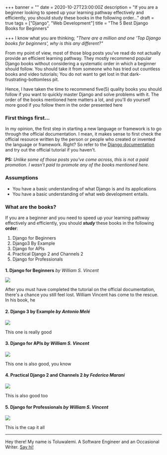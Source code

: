 +++
banner = ""
date = 2020-10-27T23:00:00Z
description = "If you are a beginner looking to speed up your learning pathway effectively and efficiently, you should study these books in the following order..."
draft = true
tags = ["Django", "Web Development"]
title = "The 5 Best Django Books for Beginners"

+++
I know what you are thinking; _"There are a million and one 'Top Django books for beginners', why is this any different?"_

From my point of view, most of those blog posts you've read do not actually provide an efficient learning pathway. They mostly recommend popular Django books without considering a systematic order in which a beginner should follow. You should take it from someone who has tried out countless books and video tutorials; You do not want to get lost in that dark-frustrating-bottomless pit.

Hence, I have taken the time to recommend five(5) quality books you should follow if you want to quickly master Django and solve problems with it. The order of the books mentioned here matters a lot, and you'll do yourself more good if you follow them in the order presented here

### **First things first...**

In my opinion, the first step in starting a new language or framework is to go through the official documentation. I mean, it makes sense to first check the official resource written by the person or people who created or invented the language or framework. Right? So refer to the [Django documentation](https://docs.djangoproject.com/en/3.1/intro/) and try out the official tutorial if you haven't.

**PS:** _Unlike some of those posts you've come across, this is not a paid promotion. I wasn't paid to promote any of the books mentioned here._

### **Assumptions**

* You have a basic understanding of what Django is and its applications
* You have a basic understanding of what web development entails.

### **What are the books?**

If you are a beginner and you need to speed up your learning pathway effectively and efficiently, you should **_study_** these books in the following **order**:

1. Django for Beginners
2. Django3 By Example
3. Django for APIs
4. Practical Django 2 and Channels 2
5. Django for Professionals

####   
**1. Django for Beginners** _by William S. Vincent_

![](https://m.media-amazon.com/images/I/51sB4CmErSL._AC_UY218_.jpg)

After you must have completed the tutorial on the official documentation, there's a chance you still feel lost. William Vincent has come to the rescue. In his book, he

#### **2. Django 3 by Example** _by Antonio Melé_

![](https://m.media-amazon.com/images/I/71GPx+GNQ6L._AC_UY218_.jpg)

This one is really good

#### **3. Django for APIs** _by William S. Vincent_

![](https://m.media-amazon.com/images/I/61tQQ39uicL._AC_UY218_.jpg)

This one is also good, you know

#### **4. Practical Django 2 and Channels 2** _by Federico Marani_

![](https://images-na.ssl-images-amazon.com/images/I/41xWMIHf7oL._SY344_BO1,204,203,200_.jpg)

This is also good too

#### **5. Django for Professionals** _by William S. Vincent_

![](https://m.media-amazon.com/images/I/51vnww0I2TL._AC_UY218_.jpg)

This is the cap it all

***

Hey there! My name is Toluwalemi. A Software Engineer and an Occasional Writer. [Say hi!](https://twitter.com/toluwalemi)